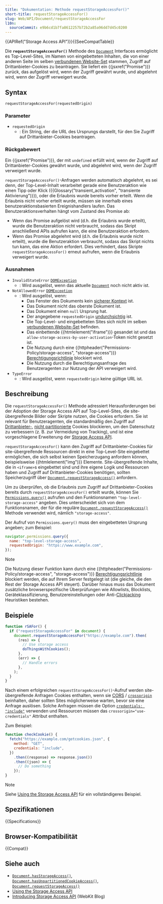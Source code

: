 ```yaml
---
title: "Dokumentation: Methode requestStorageAccessFor()"
short-title: requestStorageAccessFor()
slug: Web/API/Document/requestStorageAccessFor
l10n:
  sourceCommit: e9b6cd1b7fa8612257b72b2a85a96dd7d45c0200
---
```


{{APIRef("Storage Access API")}}{{SeeCompatTable}}

Die **`requestStorageAccessFor()`** Methode des [`Document`](/de/docs/Web/API/Document) Interfaces ermöglicht es Top-Level-Sites, im Namen von eingebetteten Inhalten, die von einer anderen Seite im selben [verbundenen Website-Set](/de/docs/Web/API/Storage_Access_API/Related_website_sets) stammen, Zugriff auf Drittanbieter-Cookies zu beantragen. Sie liefert ein {{jsxref("Promise")}} zurück, das aufgelöst wird, wenn der Zugriff gewährt wurde, und abgelehnt wird, wenn der Zugriff verweigert wurde.

## Syntax

```js-nolint
requestStorageAccessFor(requestedOrigin)
```

### Parameter

- `requestedOrigin`
  - : Ein String, der die URL des Ursprungs darstellt, für den Sie Zugriff auf Drittanbieter-Cookies beantragen.

### Rückgabewert

Ein {{jsxref("Promise")}}, der mit `undefined` erfüllt wird, wenn der Zugriff auf Drittanbieter-Cookies gewährt wurde, und abgelehnt wird, wenn der Zugriff verweigert wurde.

`requestStorageAccessFor()`-Anfragen werden automatisch abgelehnt, es sei denn, der Top-Level-Inhalt verarbeitet gerade eine Benutzeraktion wie einen Tipp oder Klick ({{Glossary("transient_activation", "transiente Aktivierung")}}), oder die Erlaubnis wurde bereits vorher erteilt. Wenn die Erlaubnis nicht vorher erteilt wurde, müssen sie innerhalb eines benutzeraktionsbasierten Ereignishandlers laufen. Das Benutzeraktionsverhalten hängt vom Zustand des Promise ab:

- Wenn das Promise aufgelöst wird (d.h. die Erlaubnis wurde erteilt), wurde die Benutzeraktion nicht verbraucht, sodass das Skript anschließend APIs aufrufen kann, die eine Benutzeraktion erfordern.
- Wenn das Promise abgelehnt wird (d.h. die Erlaubnis wurde nicht erteilt), wurde die Benutzeraktion verbraucht, sodass das Skript nichts tun kann, das eine Aktion erfordert. Dies verhindert, dass Skripte `requestStorageAccessFor()` erneut aufrufen, wenn die Erlaubnis verweigert wurde.

### Ausnahmen

- `InvalidStateError` [`DOMException`](/de/docs/Web/API/DOMException)
  - : Wird ausgelöst, wenn das aktuelle [`Document`](/de/docs/Web/API/Document) noch nicht aktiv ist.
- `NotAllowedError` [`DOMException`](/de/docs/Web/API/DOMException)
  - : Wird ausgelöst, wenn:
    - Das Fenster des Dokuments kein [sicherer Kontext](/de/docs/Web/Security/Secure_Contexts) ist.
    - Das Dokument nicht das oberste Dokument ist.
    - Das Dokument einen `null` Ursprung hat.
    - Der angegebene `requestedOrigin` [undurchsichtig](https://html.spec.whatwg.org/multipage/browsers.html#concept-origin-opaque) ist.
    - Die Top-Level- und eingebetteten Sites sich nicht im selben [verbundenen Website-Set](/de/docs/Web/API/Storage_Access_API/Related_website_sets) befinden.
    - Das einbettende {{htmlelement("iframe")}} gesandet ist und das `allow-storage-access-by-user-activation`-Token nicht gesetzt ist.
    - Die Nutzung durch eine {{httpheader("Permissions-Policy/storage-access", "storage-access")}} [Berechtigungsrichtlinie](/de/docs/Web/HTTP/Guides/Permissions_Policy) blockiert wird.
    - Die Nutzung durch die Berechtigungsanfrage des Benutzeragenten zur Nutzung der API verweigert wird.
- `TypeError`
  - : Wird ausgelöst, wenn `requestedOrigin` keine gültige URL ist.

## Beschreibung

Die `requestStorageAccessFor()` Methode adressiert Herausforderungen bei der Adoption der Storage Access API auf Top-Level-Sites, die site-übergreifende Bilder oder Skripte nutzen, die Cookies erfordern. Sie ist relevant für Benutzeragenten, die standardmäßig den Zugriff auf [Drittanbieter-](/de/docs/Web/Privacy/Guides/Third-party_cookies), [nicht partitionierte](/de/docs/Web/API/Storage_Access_API#unpartitioned_versus_partitioned_cookies) Cookies blockieren, um den Datenschutz zu verbessern (z. B. zur Vermeidung von Tracking), und ist eine vorgeschlagene Erweiterung der [Storage Access API](/de/docs/Web/API/Storage_Access_API).

`requestStorageAccessFor()` kann den Zugriff auf Drittanbieter-Cookies für site-übergreifende Ressourcen direkt in eine Top-Level-Site eingebettet ermöglichen, die sich selbst keinen Speicherzugang anfordern können, beispielsweise {{htmlelement("img")}} Elemente. Site-übergreifende Inhalte, die in `<iframe>`s eingebettet sind und ihre eigene Logik und Ressourcen haben und Zugriff auf Drittanbieter-Cookies benötigen, sollten Speicherzugriff über [`Document.requestStorageAccess()`](/de/docs/Web/API/Document/requestStorageAccess) anfordern.

Um zu überprüfen, ob die Erlaubnis zum Zugriff auf Drittanbieter-Cookies bereits durch `requestStorageAccessFor()` erteilt wurde, können Sie [`Permissions.query()`](/de/docs/Web/API/Permissions/query) aufrufen und den Funktionsnamen `"top-level-storage-access"` angeben. Dies unterscheidet sich von dem Funktionsnamen, der für die reguläre [`Document.requestStorageAccess()`](/de/docs/Web/API/Document/requestStorageAccess) Methode verwendet wird, nämlich `"storage-access"`.

Der Aufruf von `Permissions.query()` muss den eingebetteten Ursprung angeben; zum Beispiel:

```js
navigator.permissions.query({
  name: "top-level-storage-access",
  requestedOrigin: "https://www.example.com",
});
```

> [!NOTE]
> Die Nutzung dieser Funktion kann durch eine {{httpheader("Permissions-Policy/storage-access", "storage-access")}} [Berechtigungsrichtlinie](/de/docs/Web/HTTP/Guides/Permissions_Policy) blockiert werden, die auf Ihrem Server festgelegt ist (die gleiche, die den Rest der Storage Access API steuert). Darüber hinaus muss das Dokument zusätzliche browserspezifische Überprüfungen wie Allowlists, Blocklists, Geräteklassifizierung, Benutzereinstellungen oder Anti-[Clickjacking](/de/docs/Web/Security/Attacks/Clickjacking) Heuristiken bestehen.

## Beispiele

```js
function rSAFor() {
  if ("requestStorageAccessFor" in document) {
    document.requestStorageAccessFor("https://example.com").then(
      (res) => {
        // Use storage access
        doThingsWithCookies();
      },
      (err) => {
        // Handle errors
      },
    );
  }
}
```

Nach einem erfolgreichen `requestStorageAccessFor()`-Aufruf werden site-übergreifende Anfragen Cookies enthalten, wenn sie [CORS](/de/docs/Web/HTTP/Guides/CORS) / [`crossorigin`](/de/docs/Web/HTML/Reference/Attributes/crossorigin) beinhalten, daher sollten Sites möglicherweise warten, bevor sie eine Anfrage auslösen. Solche Anfragen müssen die Option [`credentials: "include"`](/de/docs/Web/API/RequestInit#credentials) verwenden und Ressourcen müssen das `crossorigin="use-credentials"` Attribut enthalten.

Zum Beispiel:

```js
function checkCookie() {
  fetch("https://example.com/getcookies.json", {
    method: "GET",
    credentials: "include",
  })
    .then((response) => response.json())
    .then((json) => {
      // Do something
    });
}
```

> [!NOTE]
> Siehe [Using the Storage Access API](/de/docs/Web/API/Storage_Access_API/Using) für ein vollständigeres Beispiel.

## Spezifikationen

{{Specifications}}

## Browser-Kompatibilität

{{Compat}}

## Siehe auch

- [`Document.hasStorageAccess()`](/de/docs/Web/API/Document/hasStorageAccess), [`Document.hasUnpartitionedCookieAccess()`](/de/docs/Web/API/Document/hasUnpartitionedCookieAccess), [`Document.requestStorageAccess()`](/de/docs/Web/API/Document/requestStorageAccess)
- [Using the Storage Access API](/de/docs/Web/API/Storage_Access_API/Using)
- [Introducing Storage Access API](https://webkit.org/blog/8124/introducing-storage-access-api/) (WebKit Blog)
